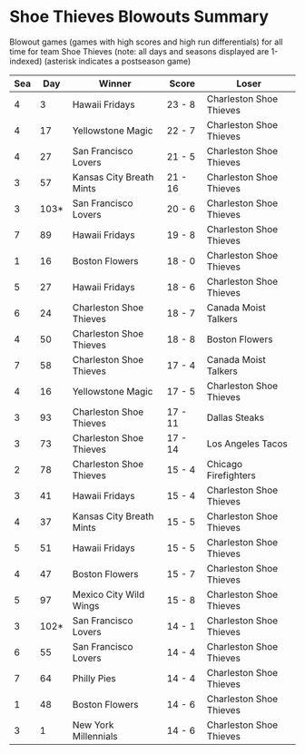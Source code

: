 # Shoe Thieves Blowouts Summary



Blowout games (games with high scores and high run differentials) for all time for team Shoe Thieves (note: all days and seasons displayed are 1-indexed) (asterisk indicates a postseason game)


| Sea | Day | Winner | Score | Loser | 
| ------ |------ |------ |------ |------ |
| 4 | 3 | Hawaii Fridays | 23 - 8 | Charleston Shoe Thieves | 
| 4 | 17 | Yellowstone Magic | 22 - 7 | Charleston Shoe Thieves | 
| 4 | 27 | San Francisco Lovers | 21 - 5 | Charleston Shoe Thieves | 
| 3 | 57 | Kansas City Breath Mints | 21 - 16 | Charleston Shoe Thieves | 
| 3 | 103* | San Francisco Lovers | 20 - 6 | Charleston Shoe Thieves | 
| 7 | 89 | Hawaii Fridays | 19 - 8 | Charleston Shoe Thieves | 
| 1 | 16 | Boston Flowers | 18 - 0 | Charleston Shoe Thieves | 
| 5 | 27 | Hawaii Fridays | 18 - 6 | Charleston Shoe Thieves | 
| 6 | 24 | Charleston Shoe Thieves | 18 - 7 | Canada Moist Talkers | 
| 4 | 50 | Charleston Shoe Thieves | 18 - 8 | Boston Flowers | 
| 7 | 58 | Charleston Shoe Thieves | 17 - 4 | Canada Moist Talkers | 
| 4 | 16 | Yellowstone Magic | 17 - 5 | Charleston Shoe Thieves | 
| 3 | 93 | Charleston Shoe Thieves | 17 - 11 | Dallas Steaks | 
| 3 | 73 | Charleston Shoe Thieves | 17 - 14 | Los Angeles Tacos | 
| 2 | 78 | Charleston Shoe Thieves | 15 - 4 | Chicago Firefighters | 
| 3 | 41 | Hawaii Fridays | 15 - 4 | Charleston Shoe Thieves | 
| 4 | 37 | Kansas City Breath Mints | 15 - 5 | Charleston Shoe Thieves | 
| 5 | 51 | Hawaii Fridays | 15 - 5 | Charleston Shoe Thieves | 
| 4 | 47 | Boston Flowers | 15 - 7 | Charleston Shoe Thieves | 
| 5 | 97 | Mexico City Wild Wings | 15 - 8 | Charleston Shoe Thieves | 
| 3 | 102* | San Francisco Lovers | 14 - 1 | Charleston Shoe Thieves | 
| 6 | 55 | San Francisco Lovers | 14 - 4 | Charleston Shoe Thieves | 
| 7 | 64 | Philly Pies | 14 - 4 | Charleston Shoe Thieves | 
| 1 | 48 | Boston Flowers | 14 - 6 | Charleston Shoe Thieves | 
| 3 | 1 | New York Millennials | 14 - 6 | Charleston Shoe Thieves | 


